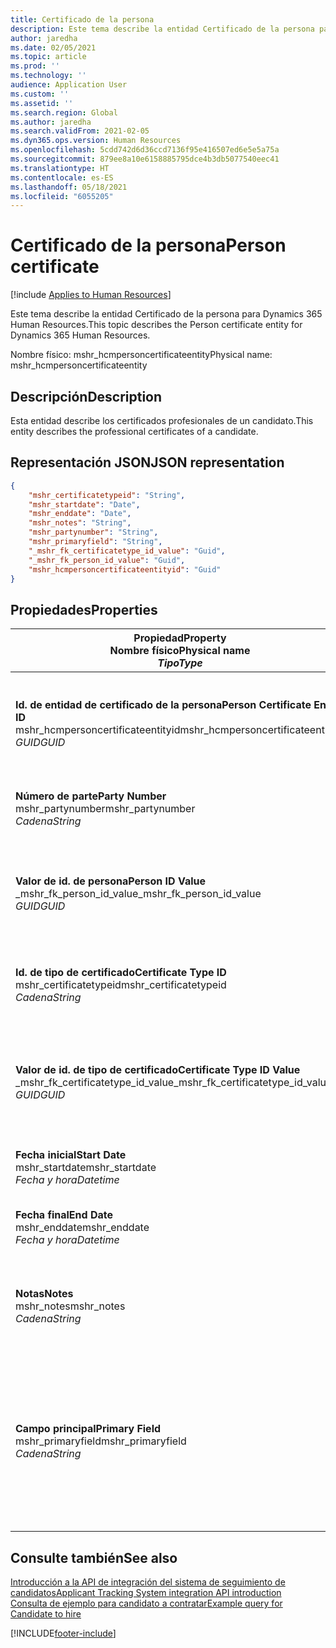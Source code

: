 ```yaml
---
title: Certificado de la persona
description: Este tema describe la entidad Certificado de la persona para Dynamics 365 Human Resources.
author: jaredha
ms.date: 02/05/2021
ms.topic: article
ms.prod: ''
ms.technology: ''
audience: Application User
ms.custom: ''
ms.assetid: ''
ms.search.region: Global
ms.author: jaredha
ms.search.validFrom: 2021-02-05
ms.dyn365.ops.version: Human Resources
ms.openlocfilehash: 5cdd742d6d36ccd7136f95e416507ed6e5e5a75a
ms.sourcegitcommit: 879ee8a10e6158885795dce4b3db5077540eec41
ms.translationtype: HT
ms.contentlocale: es-ES
ms.lasthandoff: 05/18/2021
ms.locfileid: "6055205"
---
```

# <a name="person-certificate"></a><span data-ttu-id="c4c5e-103">Certificado de la persona</span><span class="sxs-lookup"><span data-stu-id="c4c5e-103">Person certificate</span></span>

[!include [Applies to Human Resources](../includes/applies-to-hr.md)]

<span data-ttu-id="c4c5e-104">Este tema describe la entidad Certificado de la persona para Dynamics 365 Human Resources.</span><span class="sxs-lookup"><span data-stu-id="c4c5e-104">This topic describes the Person certificate entity for Dynamics 365 Human Resources.</span></span>

<span data-ttu-id="c4c5e-105">Nombre físico: mshr_hcmpersoncertificateentity</span><span class="sxs-lookup"><span data-stu-id="c4c5e-105">Physical name: mshr_hcmpersoncertificateentity</span></span>

## <a name="description"></a><span data-ttu-id="c4c5e-106">Descripción</span><span class="sxs-lookup"><span data-stu-id="c4c5e-106">Description</span></span>

<span data-ttu-id="c4c5e-107">Esta entidad describe los certificados profesionales de un candidato.</span><span class="sxs-lookup"><span data-stu-id="c4c5e-107">This entity describes the professional certificates of a candidate.</span></span>

## <a name="json-representation"></a><span data-ttu-id="c4c5e-108">Representación JSON</span><span class="sxs-lookup"><span data-stu-id="c4c5e-108">JSON representation</span></span>

```json
{
    "mshr_certificatetypeid": "String",
    "mshr_startdate": "Date",
    "mshr_enddate": "Date",
    "mshr_notes": "String",
    "mshr_partynumber": "String",
    "mshr_primaryfield": "String",
    "_mshr_fk_certificatetype_id_value": "Guid",
    "_mshr_fk_person_id_value": "Guid",
    "mshr_hcmpersoncertificateentityid": "Guid"
}
```

## <a name="properties"></a><span data-ttu-id="c4c5e-109">Propiedades</span><span class="sxs-lookup"><span data-stu-id="c4c5e-109">Properties</span></span>

| <span data-ttu-id="c4c5e-110">Propiedad</span><span class="sxs-lookup"><span data-stu-id="c4c5e-110">Property</span></span><br><span data-ttu-id="c4c5e-111">**Nombre físico**</span><span class="sxs-lookup"><span data-stu-id="c4c5e-111">**Physical name**</span></span><br><span data-ttu-id="c4c5e-112">**_Tipo_**</span><span class="sxs-lookup"><span data-stu-id="c4c5e-112">**_Type_**</span></span> | <span data-ttu-id="c4c5e-113">Utilizar</span><span class="sxs-lookup"><span data-stu-id="c4c5e-113">Use</span></span> | <span data-ttu-id="c4c5e-114">Descripción</span><span class="sxs-lookup"><span data-stu-id="c4c5e-114">Description</span></span> |
| --- | --- | --- |
| <span data-ttu-id="c4c5e-115">**Id. de entidad de certificado de la persona**</span><span class="sxs-lookup"><span data-stu-id="c4c5e-115">**Person Certificate Entity ID**</span></span><br><span data-ttu-id="c4c5e-116">mshr_hcmpersoncertificateentityid</span><span class="sxs-lookup"><span data-stu-id="c4c5e-116">mshr_hcmpersoncertificateentityid</span></span><br><span data-ttu-id="c4c5e-117">*GUID*</span><span class="sxs-lookup"><span data-stu-id="c4c5e-117">*GUID*</span></span> | <span data-ttu-id="c4c5e-118">Solo lectura</span><span class="sxs-lookup"><span data-stu-id="c4c5e-118">Read-only</span></span><br><span data-ttu-id="c4c5e-119">Obligatorio</span><span class="sxs-lookup"><span data-stu-id="c4c5e-119">Required</span></span> | <span data-ttu-id="c4c5e-120">Identificador único generado por el sistema para el registro de entidad de certificado de la persona.</span><span class="sxs-lookup"><span data-stu-id="c4c5e-120">System-generated unique identifier for the person certificate entity record.</span></span> |
| <span data-ttu-id="c4c5e-121">**Número de parte**</span><span class="sxs-lookup"><span data-stu-id="c4c5e-121">**Party Number**</span></span><br><span data-ttu-id="c4c5e-122">mshr_partynumber</span><span class="sxs-lookup"><span data-stu-id="c4c5e-122">mshr_partynumber</span></span><br><span data-ttu-id="c4c5e-123">*Cadena*</span><span class="sxs-lookup"><span data-stu-id="c4c5e-123">*String*</span></span> | <span data-ttu-id="c4c5e-124">Leer/Escribir</span><span class="sxs-lookup"><span data-stu-id="c4c5e-124">Read/write</span></span><br><span data-ttu-id="c4c5e-125">Obligatorio</span><span class="sxs-lookup"><span data-stu-id="c4c5e-125">Required</span></span> | <span data-ttu-id="c4c5e-126">El id. de entidad (persona) del candidato.</span><span class="sxs-lookup"><span data-stu-id="c4c5e-126">The party (person) ID of the candidate.</span></span> |
| <span data-ttu-id="c4c5e-127">**Valor de id. de persona**</span><span class="sxs-lookup"><span data-stu-id="c4c5e-127">**Person ID Value**</span></span><br><span data-ttu-id="c4c5e-128">_mshr_fk_person_id_value</span><span class="sxs-lookup"><span data-stu-id="c4c5e-128">_mshr_fk_person_id_value</span></span><br><span data-ttu-id="c4c5e-129">*GUID*</span><span class="sxs-lookup"><span data-stu-id="c4c5e-129">*GUID*</span></span> | <span data-ttu-id="c4c5e-130">Solo lectura</span><span class="sxs-lookup"><span data-stu-id="c4c5e-130">Read-only</span></span><br><span data-ttu-id="c4c5e-131">Obligatorio</span><span class="sxs-lookup"><span data-stu-id="c4c5e-131">Required</span></span><br><span data-ttu-id="c4c5e-132">Clave externa: mshr_dirpersonentityid de mshr_dirpersonentity</span><span class="sxs-lookup"><span data-stu-id="c4c5e-132">Foreign key: mshr_dirpersonentityid of mshr_dirpersonentity</span></span> | <span data-ttu-id="c4c5e-133">Identificador único generado por el sistema de registro de entidad (persona) de la parte.</span><span class="sxs-lookup"><span data-stu-id="c4c5e-133">The system-generated identifier of the party (person) entity record.</span></span> |
| <span data-ttu-id="c4c5e-134">**Id. de tipo de certificado**</span><span class="sxs-lookup"><span data-stu-id="c4c5e-134">**Certificate Type ID**</span></span><br><span data-ttu-id="c4c5e-135">mshr_certificatetypeid</span><span class="sxs-lookup"><span data-stu-id="c4c5e-135">mshr_certificatetypeid</span></span><br><span data-ttu-id="c4c5e-136">*Cadena*</span><span class="sxs-lookup"><span data-stu-id="c4c5e-136">*String*</span></span> | <span data-ttu-id="c4c5e-137">Leer/Escribir</span><span class="sxs-lookup"><span data-stu-id="c4c5e-137">Read/write</span></span><br><span data-ttu-id="c4c5e-138">Obligatorio</span><span class="sxs-lookup"><span data-stu-id="c4c5e-138">Required</span></span> |  <span data-ttu-id="c4c5e-139">Identificador del tipo de certificado definido en Human Resources.</span><span class="sxs-lookup"><span data-stu-id="c4c5e-139">The identifier of the certificate type defined in Human Resources.</span></span> |
| <span data-ttu-id="c4c5e-140">**Valor de id. de tipo de certificado**</span><span class="sxs-lookup"><span data-stu-id="c4c5e-140">**Certificate Type ID Value**</span></span><br><span data-ttu-id="c4c5e-141">_mshr_fk_certificatetype_id_value</span><span class="sxs-lookup"><span data-stu-id="c4c5e-141">_mshr_fk_certificatetype_id_value</span></span><br><span data-ttu-id="c4c5e-142">*GUID*</span><span class="sxs-lookup"><span data-stu-id="c4c5e-142">*GUID*</span></span> | <span data-ttu-id="c4c5e-143">Solo lectura</span><span class="sxs-lookup"><span data-stu-id="c4c5e-143">Read-only</span></span><br><span data-ttu-id="c4c5e-144">Obligatorio</span><span class="sxs-lookup"><span data-stu-id="c4c5e-144">Required</span></span><br><span data-ttu-id="c4c5e-145">Clave externa: mshr_hcmcertificatetypeentityid de mshr_hcmcertificatetypeentity</span><span class="sxs-lookup"><span data-stu-id="c4c5e-145">Foreign key: mshr_hcmcertificatetypeentityid of mshr_hcmcertificatetypeentity</span></span> | <span data-ttu-id="c4c5e-146">Identificador único generado por el sistema del tipo de certificado de la entidad asociada.</span><span class="sxs-lookup"><span data-stu-id="c4c5e-146">System-generated unique identifier of the certificate type in the associated entity.</span></span> |
| <span data-ttu-id="c4c5e-147">**Fecha inicial**</span><span class="sxs-lookup"><span data-stu-id="c4c5e-147">**Start Date**</span></span><br><span data-ttu-id="c4c5e-148">mshr_startdate</span><span class="sxs-lookup"><span data-stu-id="c4c5e-148">mshr_startdate</span></span><br><span data-ttu-id="c4c5e-149">*Fecha y hora*</span><span class="sxs-lookup"><span data-stu-id="c4c5e-149">*Datetime*</span></span> | <span data-ttu-id="c4c5e-150">Leer/Escribir</span><span class="sxs-lookup"><span data-stu-id="c4c5e-150">Read/write</span></span><br><span data-ttu-id="c4c5e-151">Obligatorio</span><span class="sxs-lookup"><span data-stu-id="c4c5e-151">Required</span></span> | <span data-ttu-id="c4c5e-152">La fecha en la que se emitió el certificado.</span><span class="sxs-lookup"><span data-stu-id="c4c5e-152">The date at which the certificate was issued.</span></span> |
| <span data-ttu-id="c4c5e-153">**Fecha final**</span><span class="sxs-lookup"><span data-stu-id="c4c5e-153">**End Date**</span></span><br><span data-ttu-id="c4c5e-154">mshr_enddate</span><span class="sxs-lookup"><span data-stu-id="c4c5e-154">mshr_enddate</span></span><br><span data-ttu-id="c4c5e-155">*Fecha y hora*</span><span class="sxs-lookup"><span data-stu-id="c4c5e-155">*Datetime*</span></span> | <span data-ttu-id="c4c5e-156">Leer/Escribir</span><span class="sxs-lookup"><span data-stu-id="c4c5e-156">Read/write</span></span><br><span data-ttu-id="c4c5e-157">Opcional</span><span class="sxs-lookup"><span data-stu-id="c4c5e-157">Optional</span></span> | <span data-ttu-id="c4c5e-158">La fecha en la que expirará el certificado.</span><span class="sxs-lookup"><span data-stu-id="c4c5e-158">The date at which the certificate will expire.</span></span> |
| <span data-ttu-id="c4c5e-159">**Notas**</span><span class="sxs-lookup"><span data-stu-id="c4c5e-159">**Notes**</span></span><br><span data-ttu-id="c4c5e-160">mshr_notes</span><span class="sxs-lookup"><span data-stu-id="c4c5e-160">mshr_notes</span></span><br><span data-ttu-id="c4c5e-161">*Cadena*</span><span class="sxs-lookup"><span data-stu-id="c4c5e-161">*String*</span></span> | <span data-ttu-id="c4c5e-162">Leer/Escribir</span><span class="sxs-lookup"><span data-stu-id="c4c5e-162">Read/write</span></span><br><span data-ttu-id="c4c5e-163">Opcional</span><span class="sxs-lookup"><span data-stu-id="c4c5e-163">Optional</span></span> | <span data-ttu-id="c4c5e-164">Notas para los técnicos de selección de personal y los responsables de contratación.</span><span class="sxs-lookup"><span data-stu-id="c4c5e-164">Notes for use by hiring managers and recruiters.</span></span> |
| <span data-ttu-id="c4c5e-165">**Campo principal**</span><span class="sxs-lookup"><span data-stu-id="c4c5e-165">**Primary Field**</span></span><br><span data-ttu-id="c4c5e-166">mshr_primaryfield</span><span class="sxs-lookup"><span data-stu-id="c4c5e-166">mshr_primaryfield</span></span><br><span data-ttu-id="c4c5e-167">*Cadena*</span><span class="sxs-lookup"><span data-stu-id="c4c5e-167">*String*</span></span> | <span data-ttu-id="c4c5e-168">Solo lectura</span><span class="sxs-lookup"><span data-stu-id="c4c5e-168">Read-only</span></span><br><span data-ttu-id="c4c5e-169">Obligatorio</span><span class="sxs-lookup"><span data-stu-id="c4c5e-169">Required</span></span> |  <span data-ttu-id="c4c5e-170">Campo que se utilizará como identificador principal del registro de entidad.</span><span class="sxs-lookup"><span data-stu-id="c4c5e-170">Field to be used as an identifier of the entity record.</span></span> <span data-ttu-id="c4c5e-171">Combinación de número de entidad, id. de tipo de certificado y fecha de inicio.</span><span class="sxs-lookup"><span data-stu-id="c4c5e-171">Combination of party number, certificate type ID, and start date.</span></span> |

## <a name="see-also"></a><span data-ttu-id="c4c5e-172">Consulte también</span><span class="sxs-lookup"><span data-stu-id="c4c5e-172">See also</span></span>

[<span data-ttu-id="c4c5e-173">Introducción a la API de integración del sistema de seguimiento de candidatos</span><span class="sxs-lookup"><span data-stu-id="c4c5e-173">Applicant Tracking System integration API introduction</span></span>](hr-admin-integration-ats-api-introduction.md)<br>
[<span data-ttu-id="c4c5e-174">Consulta de ejemplo para candidato a contratar</span><span class="sxs-lookup"><span data-stu-id="c4c5e-174">Example query for Candidate to hire</span></span>](hr-admin-integration-ats-api-candidate-to-hire-example-query.md)



[!INCLUDE[footer-include](../includes/footer-banner.md)]